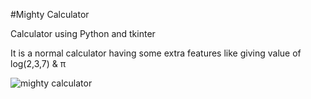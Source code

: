 #Mighty Calculator

Calculator using Python and tkinter

It is a normal calculator having some extra features like giving value of log(2,3,7) & π

![mighty calculator](https://github.com/aayushisingh11/python-mini-projects/blob/master/Mighty%20Calculator/Mighty%20calculator.png)
